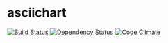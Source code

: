 asciichart
==========
[![Build Status](https://travis-ci.org/jens-na/asciichart.png?branch=master)](https://travis-ci.org/jens-na/asciichart)
[![Dependency Status](https://gemnasium.com/jens-na/asciichart.png)](https://gemnasium.com/jens-na/asciichart)
[![Code Climate](https://codeclimate.com/github/jens-na/asciichart.png)](https://codeclimate.com/github/jens-na/asciichart)
